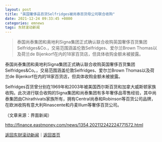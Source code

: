 ```yaml
---
layout: post
title: "英国奢侈品百货Selfridges被尚泰百货母公司联合收购"
date: 2021-12-24 09:33:45 +0800
categories: emnews
tags: 东财滚动新闻
---
```

> 泰国尚泰集团和奥地利Signa集团正式确认联合收购英国奢侈百货集团Selfridges&Co.，交易范围涵盖伦敦Selfridges、爱尔兰Brown Thomas以及荷兰de Bijenkorf在内的18家百货店，但具体收购金额未被披露。

<p>泰国尚泰集团和奥地利Signa集团正式确认联合收购英国奢侈百货集团Selfridges&Co。，交易范围涵盖伦敦Selfridges、爱尔兰Brown Thomas以及荷兰de Bijenkorf在内的18家百货店，但具体收购金额未被披露。</p>
 <p>Selfridges百货曾分别在1969年和2003年被美国西尔斯百货和加拿大威斯顿家族收购。此次进行联合收购的Signa集团和尚泰集团有多年奢侈品零售经验，其中尚泰集团由Chirathivats家族所有，拥有Central尚泰和Robinson等百货公司品牌，在欧洲收购有意大利Rinascente和丹麦Illum等奢侈百货公司。</p><p class="em_media">（文章来源：界面新闻）</p>

<http://finance.eastmoney.com/news/1354,202112242224771572.html>

[返回东财滚动新闻](//finews.withounder.com/emnews/)｜[返回首页](//finews.withounder.com/)